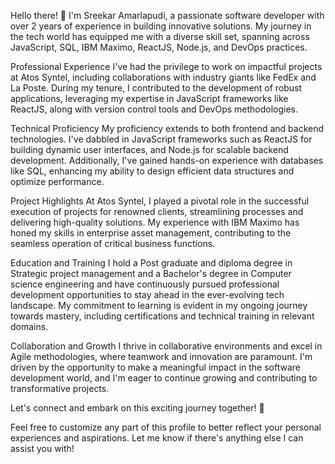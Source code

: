 Hello there! 👋 I'm Sreekar Amarlapudi, a passionate software developer with over 2 years of experience in building innovative solutions. My journey in the tech world has equipped me with a diverse skill set, spanning across JavaScript, SQL, IBM Maximo, ReactJS, Node.js, and DevOps practices.

Professional Experience
I've had the privilege to work on impactful projects at Atos Syntel, including collaborations with industry giants like FedEx and La Poste. During my tenure, I contributed to the development of robust applications, leveraging my expertise in JavaScript frameworks like ReactJS, along with version control tools and DevOps methodologies.

Technical Proficiency
My proficiency extends to both frontend and backend technologies. I've dabbled in JavaScript frameworks such as ReactJS for building dynamic user interfaces, and Node.js for scalable backend development. Additionally, I've gained hands-on experience with databases like SQL, enhancing my ability to design efficient data structures and optimize performance.

Project Highlights
At Atos Syntel, I played a pivotal role in the successful execution of projects for renowned clients, streamlining processes and delivering high-quality solutions. My experience with IBM Maximo has honed my skills in enterprise asset management, contributing to the seamless operation of critical business functions.

Education and Training
I hold a Post graduate and diploma degree in Strategic project management and a Bachelor's degree in Computer science engineering and have continuously pursued professional development opportunities to stay ahead in the ever-evolving tech landscape. My commitment to learning is evident in my ongoing journey towards mastery, including certifications and technical training in relevant domains.

Collaboration and Growth
I thrive in collaborative environments and excel in Agile methodologies, where teamwork and innovation are paramount. I'm driven by the opportunity to make a meaningful impact in the software development world, and I'm eager to continue growing and contributing to transformative projects.

Let's connect and embark on this exciting journey together! 🚀

Feel free to customize any part of this profile to better reflect your personal experiences and aspirations. Let me know if there's anything else I can assist you with!
